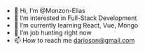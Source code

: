 - 👋 Hi, I’m @Monzon-Elias
- 👀 I’m interested in Full-Stack Development
- 🌱 I’m currently learning React, Vue, Mongo
- 💞️ I’m job hunting right now
- 📫 How to reach me darioson@gmail.com

<!---
Monzon-Elias/Monzon-Elias is a ✨ special ✨ repository because its `README.md` (this file) appears on your GitHub profile.
You can click the Preview link to take a look at your changes.
--->
